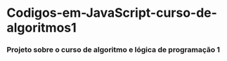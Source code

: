 # Codigos-em-JavaScript-curso-de-algoritmos1
### Projeto sobre o curso de algoritmo e lógica de programação 1
